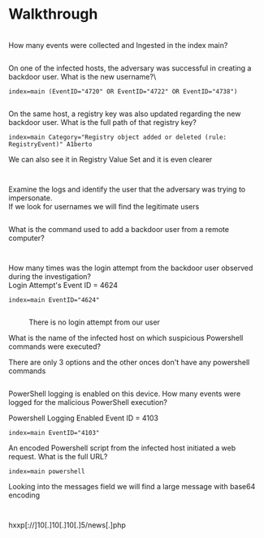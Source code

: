 # Walkthrough

\
How many events were collected and Ingested in the index main?\
&#x20;

<figure><img src="https://camo.githubusercontent.com/b99ff809ce05583fb033e4e02c9160da90a75d2f8a3d33f13c7c7c03aedf5d55/68747470733a2f2f692e696d6775722e636f6d2f586d43495237312e706e67" alt=""><figcaption></figcaption></figure>

On one of the infected hosts, the adversary was successful in creating a backdoor user. What is the new username?\


```splunk-spl
index=main (EventID="4720" OR EventID="4722" OR EventID="4738")
```

&#x20;

<figure><img src="https://camo.githubusercontent.com/fd4c98192e28bc34a00a0353da49b455edb79bafbbf4a85c35f78c68799f052a/68747470733a2f2f692e696d6775722e636f6d2f5047745650714e2e706e67" alt=""><figcaption></figcaption></figure>

On the same host, a registry key was also updated regarding the new backdoor user. What is the full path of that registry key?

```splunk-spl
index=main Category="Registry object added or deleted (rule: RegistryEvent)" A1berto
```

&#x20;We can also see it in Registry Value Set and it is even clearer

<figure><img src="https://camo.githubusercontent.com/86434398c15bf215998d6a455d3cac346ca6170410ca0766f609719f6006edf3/68747470733a2f2f692e696d6775722e636f6d2f4c766f68594a6e2e706e67" alt=""><figcaption></figcaption></figure>

&#x20;

<figure><img src="https://camo.githubusercontent.com/26744f1f5575107a8b0f22ed194f7ffb1c0a21b09a1b82d02c89d190379ffe23/68747470733a2f2f692e696d6775722e636f6d2f506d676d3747532e706e67" alt=""><figcaption></figcaption></figure>

Examine the logs and identify the user that the adversary was trying to impersonate.\
&#x20;If we look for usernames we will find the legitimate users

<figure><img src="https://camo.githubusercontent.com/ada458e7978c6032e816be847a039f0a0975dd3b2d315e122ce4f7adef573901/68747470733a2f2f692e696d6775722e636f6d2f547570513170352e706e67" alt=""><figcaption></figcaption></figure>



What is the command used to add a backdoor user from a remote computer?\
&#x20;

<figure><img src="https://camo.githubusercontent.com/d233b888d70deeb57bf1314a9fdcd2268b0b4cb8877ffa11820bd947c602d0e4/68747470733a2f2f692e696d6775722e636f6d2f447769503833612e706e67" alt=""><figcaption></figcaption></figure>

&#x20;

<figure><img src="https://camo.githubusercontent.com/7cc4059c3ca0019d772f5726253aaecd8414c626d5fdbe43ebf55264103d7731/68747470733a2f2f692e696d6775722e636f6d2f35396669756d4d2e706e67" alt=""><figcaption></figcaption></figure>

How many times was the login attempt from the backdoor user observed during the investigation?\
Login Attempt's Event ID = 4624

```splunk-spl
index=main EventID="4624"
```

&#x20;

<figure><img src="https://camo.githubusercontent.com/bca221f37dc7eedb3758b7434f8ffe47cee4cc8fe6dba6370d146f9d4a05b70b/68747470733a2f2f692e696d6775722e636f6d2f663461693863662e706e67" alt=""><figcaption><p>There is no login attempt from our user</p></figcaption></figure>

What is the name of the infected host on which suspicious Powershell commands were executed?

&#x20;There are only 3 options and the other onces don't have any powershell commands&#x20;

<figure><img src="https://camo.githubusercontent.com/25385eed3256cbb7d622810511a2c43c983b47c63ec0b06f32695930b12e96ef/68747470733a2f2f692e696d6775722e636f6d2f583234455841752e706e67" alt=""><figcaption></figcaption></figure>

PowerShell logging is enabled on this device. How many events were logged for the malicious PowerShell execution?

Powershell Logging Enabled Event ID = 4103

```splunk-spl
index=main EventID="4103"
```

An encoded Powershell script from the infected host initiated a web request. What is the full URL?

```splunk-spl
index=main powershell
```

Looking into the messages field we will find a large message with base64 encoding

&#x20;

<figure><img src="https://camo.githubusercontent.com/b2b43874d89b7477af898c84f24a5fd0d5f0b8b3ff07aa2f66f9cd681618ccde/68747470733a2f2f692e696d6775722e636f6d2f6d61474433446c2e706e67" alt=""><figcaption></figcaption></figure>

&#x20;

<figure><img src="https://camo.githubusercontent.com/afaf6edf3c4cf11356d3a0df5259402aa8c14d3d15cdaa946c6f1c4cc801ba30/68747470733a2f2f692e696d6775722e636f6d2f4d7a5957506e582e706e67" alt=""><figcaption></figcaption></figure>

hxxp\[://]10\[.]10\[.]10\[.]5/news\[.]php
